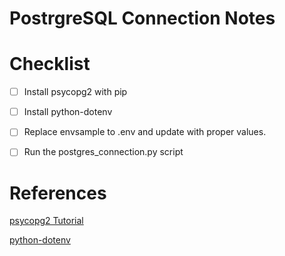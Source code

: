 # PostrgreSQL Connection Notes <!-- omit in toc -->

# Checklist

* [ ] Install psycopg2 with pip
* [ ] Install python-dotenv
* [ ] Replace envsample to .env and update with proper values.
* [ ] Run the postgres_connection.py script


# References

[psycopg2 Tutorial](https://wiki.postgresql.org/wiki/Psycopg2_Tutorial)

[python-dotenv](https://github.com/theskumar/python-dotenv)